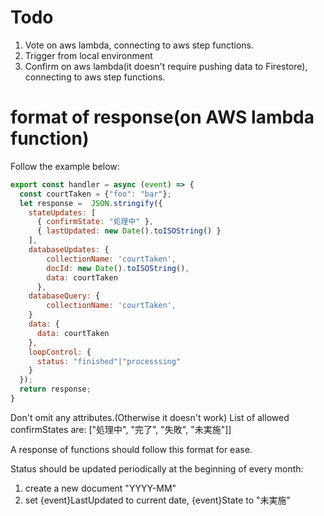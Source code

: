 # Todo
1. Vote on aws lambda, connecting to aws step functions.
2. Trigger from local environment
3. Confirm on aws lambda(it doesn't require pushing data to Firestore), connecting to aws step functions.

# format of response(on AWS lambda function)
Follow the example below:
```javascript
export const handler = async (event) => {
  const courtTaken = {"foo": "bar"};
  let response =  JSON.stringify({
    stateUpdates: [
      { confirmState: "処理中" },
      { lastUpdated: new Date().toISOString() }
    ],
    databaseUpdates: {
        collectionName: 'courtTaken',
        docId: new Date().toISOString(),
        data: courtTaken
      },
    databaseQuery: {
        collectionName: 'courtTaken',
    }
    data: {
      data: courtTaken
    },
    loopControl: {
      status: "finished"|"processsing"
    }
  });
  return response;
}
```
Don't omit any attributes.(Otherwise it doesn't work)
List of allowed confirmStates are:
["処理中", "完了", "失敗", "未実施"]]

A response of functions should follow this format for ease.

Status should be updated periodically at the beginning of every month:
1. create a new document "YYYY-MM"
2. set {event}LastUpdated to current date, {event}State to "未実施"
